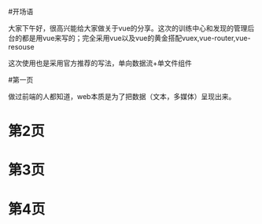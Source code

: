 #开场语

大家下午好，很高兴能给大家做关于vue的分享。这次的训练中心和发现的管理后台的都是用vue来写的；完全采用vue以及vue的黄金搭配vuex,vue-router,vue-resouse

这次使用也是采用官方推荐的写法，单向数据流+单文件组件


#第一页

做过前端的人都知道，web本质是为了把数据（文本，多媒体）呈现出来。


# 第2页




# 第3页



# 第4页
